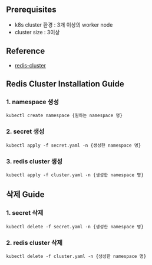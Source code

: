 ## Prerequisites
- k8s cluster 환경 : 3개 이상의 worker node
- cluster size : 3이상

## Reference
- [redis-cluster](https://ot-container-kit.github.io/redis-operator/guide/redis-cluster-config.html#helm-parameters)

## Redis Cluster Installation Guide
### 1. namespace 생성
```shell
kubectl create namespace {원하는 namespace 명}
```
### 2. secret 생성
```shell
kubectl apply -f secret.yaml -n {생성한 namespace 명}
```

### 3. redis cluster 생성
```shell
kubectl apply -f cluster.yaml -n {생성한 namespace 명}
```

## 삭제 Guide
### 1. secret 삭제
```shell
kubectl delete -f secret.yaml -n {생성한 namespace 명}
```

### 2. redis cluster 삭제
```shell
kubectl delete -f cluster.yaml -n {생성한 namespace 명}
```
